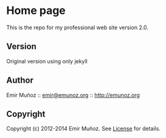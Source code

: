 # Home page

This is the repo for my professional web site version 2.0.

## Version

Original version using only jekyll

## Author

Emir Muñoz :: <emir@emunoz.org> :: http://emunoz.org

## Copyright

Copyright (c) 2012-2014 Emir Muñoz. See [License](https://github.com/emir-munoz/emir-munoz.github.com/blob/master/LICENSE) for details.


